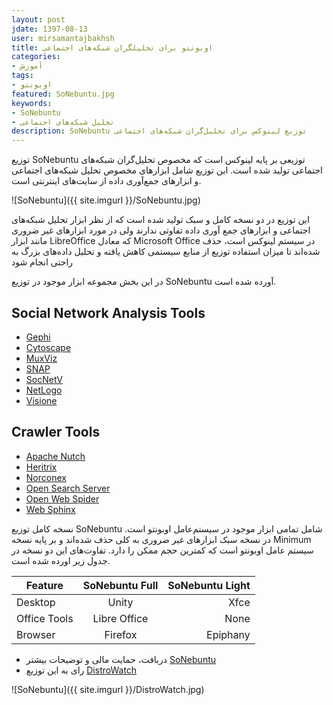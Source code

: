 ```yaml
---
layout: post  
jdate: 1397-08-13
user: mirsamantajbakhsh
title: اوبونتو برای تحلیلگران شبکه‌های اجتماعی
categories:
- آموزش
tags:
- اوبونتو
featured: SoNebuntu.jpg  
keywords:
- SoNebuntu
- تحلیل شبکه‌های اجتماعی
description: SoNebuntu توزیع لینوکس برای تحلیل‌گران شبکه‌های اجتماعی
---
```


توزیع SoNebuntu توزیعی بر پایه لینوکس است که مخصوص تحلیل‌گران شبکه‌های اجتماعی تولید شده است. این توزیع شامل ابزارهای مخصوص تحلیل شبکه‌های اجتماعی و ابزارهای جمع‌آوری داده از سایت‌های اینترنتی است.

![SoNebuntu]({{ site.imgurl }}/SoNebuntu.jpg)

این توزیع در دو نسخه کامل و سبک تولید شده است که از نظر ابزار تحلیل شبکه‌های اجتماعی و ابزارهای جمع آوری داده تفاوتی ندارند ولی در مورد ابزارهای غیر ضروری مانند ابزار LibreOffice که معادل Microsoft Office در سیستم لینوکس است، حذف شده‌اند تا میزان استفاده توزیع از منابع سیستمی کاهش یافته و تحلیل داده‌های بزرگ به راحتی انجام شود

در این بخش مجموعه ابزار موجود در توزیع SoNebuntu آورده شده است.

## Social Network Analysis Tools
- [Gephi](https://www.gephi.org)
-   [Cytoscape](http://www.cytoscape.org/)
-   [MuxViz](http://muxviz.net/)
-   [SNAP](http://snap.stanford.edu/)
-   [SocNetV](http://socnetv.sourceforge.net/)
-   [NetLogo](https://ccl.northwestern.edu/netlogo/)
-   [Visione](http://www.visone.info/)
## Crawler Tools
-   [Apache Nutch](http://nutch.apache.org/)
-   [Heritrix](https://github.com/internetarchive/heritrix3)
-   [Norconex](https://www.norconex.com/)
-   [Open Search Server](http://www.opensearchserver.com/)
-   [Open Web Spider](http://www.openwebspider.org/)
-   [Web Sphinx](https://www.cs.cmu.edu/~rcm/websphinx/)

نسخه کامل توزیع SoNebuntu شامل تمامی ابزار موجود در سیستم‌عامل اوبونتو است. در نسخه سبک ابزارهای غیر ضروری به کلی حذف شده‌اند و بر پایه نسخه Minimum سیستم عامل اوبونتو است که کمترین حجم ممکن را دارد. تفاوت‌های این دو نسخه در جدول زیر اورده شده است.

| Feature| SoNebuntu Full           | SoNebuntu Light|
| ------------- |:-------------:| -----:|
| Desktop      | Unity| Xfce|
| Office Tools      | Libre Office|   None|
| Browser | Firefox      |    Epiphany|

- دربافت، حمایت مالی و توضیحات بیشتر [SoNebuntu](https://sonebuntu.com)
- رای به این توزیع [DistroWatch](https://distrowatch.com/dwres.php?resource=faq)

![SoNebuntu]({{ site.imgurl }}/DistroWatch.jpg)

